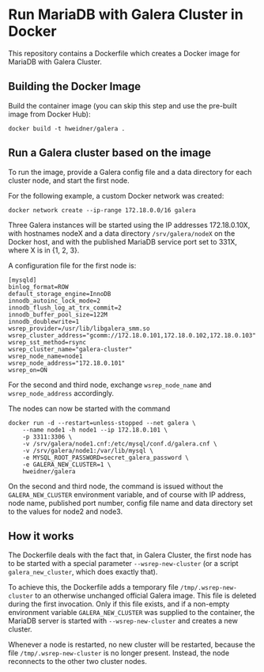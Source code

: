 Run MariaDB with Galera Cluster in Docker
=========================================

This repository contains a Dockerfile which creates a Docker image for
MariaDB with Galera Cluster.

Building the Docker Image
-------------------------

Build the container image (you can skip this step and use the pre-built
image from Docker Hub):

	docker build -t hweidner/galera .

Run a Galera cluster based on the image
---------------------------------------

To run the image, provide a Galera config file and a data directory
for each cluster node, and start the first node.

For the following example, a custom Docker network was created:

	docker network create --ip-range 172.18.0.0/16 galera

Three Galera instances will be started using the IP addresses 172.18.0.10X,
with hostnames nodeX and a data directory ```/srv/galera/nodeX``` on the
Docker host, and with the published MariaDB service port set to 331X,
where X is in {1, 2, 3}.

A configuration file for the first node is:

	[mysqld]
	binlog_format=ROW
	default_storage_engine=InnoDB
	innodb_autoinc_lock_mode=2
	innodb_flush_log_at_trx_commit=2
	innodb_buffer_pool_size=122M
	innodb_doublewrite=1
	wsrep_provider=/usr/lib/libgalera_smm.so
	wsrep_cluster_address="gcomm://172.18.0.101,172.18.0.102,172.18.0.103"
	wsrep_sst_method=rsync
	wsrep_cluster_name="galera-cluster"
	wsrep_node_name=node1
	wsrep_node_address="172.18.0.101"
	wsrep_on=ON

For the second and third node, exchange ```wsrep_node_name``` and
```wsrep_node_address``` accordingly.

The nodes can now be started with the command

	docker run -d --restart=unless-stopped --net galera \
		--name node1 -h node1 --ip 172.18.0.101 \
		-p 3311:3306 \
		-v /srv/galera/node1.cnf:/etc/mysql/conf.d/galera.cnf \
		-v /srv/galera/node1:/var/lib/mysql \
		-e MYSQL_ROOT_PASSWORD=secret_galera_password \
		-e GALERA_NEW_CLUSTER=1 \
		hweidner/galera

On the second and third node, the command is issued without the
```GALERA_NEW_CLUSTER``` environment variable, and of course with
IP address, node name, published port number, config file name and
data directory set to the values for node2 and node3.

How it works
------------

The Dockerfile deals with the fact that, in Galera
Cluster, the first node has to be started with a special parameter
```--wsrep-new-cluster``` (or a script ```galera_new_cluster```, which
does exactly that).

To achieve this, the Dockerfile adds a temporary file
```/tmp/.wsrep-new-cluster``` to an otherwise unchanged official
Galera image. This file is deleted during the first invocation. Only
if this file exists, and if a non-empty environment variable
```GALERA_NEW_CLUSTER``` was supplied to the container, the MariaDB
server is started with ```--wsrep-new-cluster``` and creates a new
cluster.

Whenever a node is restarted, no new cluster will be restarted, because
the file ```/tmp/.wsrep-new-cluster``` is no longer present. Instead,
the node reconnects to the other two cluster nodes.

